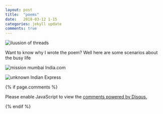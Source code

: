 ```yaml
---
layout: post
title:  "poems"
date:   2018-03-12 1-15
categories: jekyll update
comments: true
---
```



![iluusion of threads](https://user-images.githubusercontent.com/36836512/37877011-34505530-3072-11e8-9698-a291267650bf.jpg)



Want to know why I wrote the poem?
Well here are some scenarios about the busy life


![mission mumbai](https://user-images.githubusercontent.com/36836512/38165780-76eb9ac6-3536-11e8-984d-161a1a2714b2.jpg)
India.com


![unknown](https://user-images.githubusercontent.com/36836512/38165785-8fe1ab88-3536-11e8-9eeb-3a97936efb83.jpg)
Indian Express



{% if page.comments %}
<div id="disqus_thread"></div>
<script>

/**
*  RECOMMENDED CONFIGURATION VARIABLES: EDIT AND UNCOMMENT THE SECTION BELOW TO INSERT DYNAMIC VALUES FROM YOUR PLATFORM OR CMS.
*  LEARN WHY DEFINING THESE VARIABLES IS IMPORTANT: https://disqus.com/admin/universalcode/#configuration-variables*/
/*
var disqus_config = function () {
this.page.url = PAGE_URL;  // Replace PAGE_URL with your page's canonical URL variable
this.page.identifier = PAGE_IDENTIFIER; // Replace PAGE_IDENTIFIER with your page's unique identifier variable
};
*/
(function() { // DON'T EDIT BELOW THIS LINE
var d = document, s = d.createElement('script');
s.src = 'https://mrunal28-github-io.disqus.com/embed.js';
s.setAttribute('data-timestamp', +new Date());
(d.head || d.body).appendChild(s);
})();
</script>
<noscript>Please enable JavaScript to view the <a href="https://disqus.com/?ref_noscript">comments powered by Disqus.</a></noscript>


 {% endif %}
